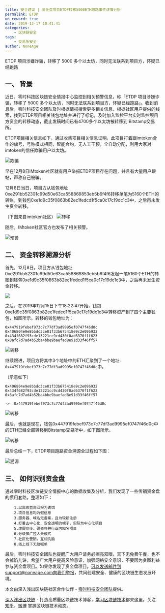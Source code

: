 ```yaml
---
title: 安全建议 | 资金盘项目ETDP转移5000ETH跑路事件详情分析
permalink: ETDP
un_reward: true
date: 2019-12-17 10:41:41
categories:
    - 区块链安全
tags:
    - 交易所安全
author: NoneAge
---
```

ETDP 项目涉嫌诈骗，转移了 5000 多个以太坊，同时无法联系到项目方，怀疑已经跑路
<!---more--->
## 一、 背景

近日，零时科技区块链安全情报中心监控到相关预警信息，称「ETDP 项目涉嫌诈骗，转移了 5000 多个以太坊，同时无法联系到项目方，怀疑已经跑路」。收到消息后，零时科技安全团队及时根据情报搜索更多相关信息，根据社区用户提供的线索，找到ETDP项目相关钱包地址并进行了标记，及时加入监控平台实时监控项目方资金的转移动态，截止发稿时间已有4700多个以太坊被转移到 Bitstamp交易所。

ETDP项目相关信息如下，通过收集项目相关信息证明，此项目打着跟imtoken合作的旗号，号称模式相同，智能合约，无人工干预，全自动分配，利用大家对imtoken的信任欺骗用户以太坊。

![欺骗](https://img.learnblockchain.cn/2019/12/15765508583817.jpg)

早在12月8日IMtoken社区就有用户举报ETDP项目存在问题，并且有大量用户跟帖，声称自己被骗。

12月8日当日，项目方从钱包地址0xe291bb52301c99d50e63ca558869853eb5b6f4f6转移单笔为5160个ETH的转账，到钱包0xe1d9c35f0863b82ec1fedcd1f5ca0c17c19dc1c3中，之后再未发生资金转移。

（下图来自imtoken社区）
![转移](https://img.learnblockchain.cn/2019/12/15765509216981.jpg)

随后，IMtoken社区官方也发布了相关预警。

![预警](https://img.learnblockchain.cn/2019/12/15765509592329.jpg)

## 二、 资金转移溯源分析

首先，12月8日，项目方从钱包地址0xe291bb52301c99d50e63ca558869853eb5b6f4f6发起一笔5160个ETH的转账到钱包0xe1d9c35f0863b82ec1fedcd1f5ca0c17c19dc1c3中，之后再未发生资金转移。

![](https://img.learnblockchain.cn/2019/12/15765509883031.jpg)

之后，在2019年12月15日下午18:22:47开始，钱包0xe1d9c35f0863b82ec1fedcd1f5ca0c17c19dc1c3中转移资产到了四个主要钱包，如图所示。转移的钱包地址为：

```
0x447919febef973c7c77df3ad9995ef0747f46d0c
0x406804e9e8bbdc3ce01f33b675418e9c2e096932
0x434f682f93cde13221cc9cd430f0ad6370f1f623
0x8afc7d7ad4b52ba4bbe9baefad8e91d33f46ff57
```

![转移](https://img.learnblockchain.cn/2019/12/15765510094613.jpg)

继续跟进，项目方将其中3个地址中的ETH汇聚到了一个地址: `0x447919febef973c7c77df3ad9995ef0747f46d0c`中。

（示意如下）
```
0x406804e9e8bbdc3ce01f33b675418e9c2e096932
0x434f682f93cde13221cc9cd430f0ad6370f1f623
0x8afc7d7ad4b52ba4bbe9baefad8e91d33f46ff57

->  0x447919febef973c7c77df3ad9995ef0747f46d0c
```

![转移](https://img.learnblockchain.cn/2019/12/15765510670935.jpg)

最后，也就是现在，钱包0x447919febef973c7c77df3ad9995ef0747f46d0c中的ETH已经全部转移到Bitstamp交易所中，如下图所示。

![转移](https://img.learnblockchain.cn/2019/12/15765510840122.jpg)

最后总结一下，ETDP项目跑路资金溯源全过程如下图：

![溯源](https://img.learnblockchain.cn/2019/12/15765511037423.jpg)

## 三、 如何识别资金盘
通过零时科技区块链安全情报中心的数据收集及分析，我们发现了一些传销资金盘的惯用套路，整理如下：

        1.以高收益高回报为诱饵
        2.项目信息均为假信息
        3.服务器、域名无备案，且为较新注册
        4.打着去中心化、安全透明的幌子，实际为中心化项目
        5.虚假宣传，碰瓷各种行业内知名项目
        6.分级推广拉人头模式
        7.社区化营销，互相洗脑
        8.线上线下无脑喊单

最后，零时科技安全团队也提醒广大用户请务必擦亮双眼，天下无免费午餐，也不会掉馅儿饼，希望广大用户提高风险意识，加强网络安全意识，不要因为贪图利益参与资金盘项目。如果你发现了资金盘项目，可以发送邮件到support@noneage.com向我们举报，共同创建安全、健康的区块链生态发展环境。

本文由深入浅出区块链社区合作伙伴 - [零时科技安全团队](https://noneage.com/)提供。

[深入浅出区块链](https://learnblockchain.cn/) - 打造高质量区块链技术博客，[学习区块链技术](https://learnblockchain.cn/2018/01/11/guide/)都来这里，关注[知乎](https://www.zhihu.com/people/xiong-li-bing/activities)、[微博](https://weibo.com/517623789) 掌握区块链技术动态。